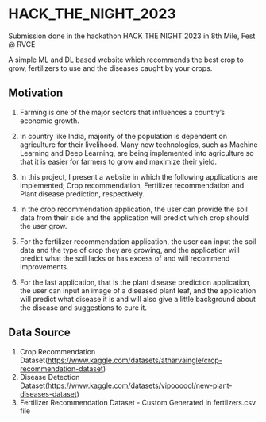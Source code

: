 # HACK_THE_NIGHT_2023
Submission done in the hackathon HACK THE NIGHT 2023 in 8th Mile, Fest @ RVCE

A simple ML and DL based website which recommends the best crop to grow, fertilizers to use and the diseases caught by your crops.

## Motivation

1. Farming is one of the major sectors that influences a country’s economic growth.

2. In country like India, majority of the population is dependent on agriculture for their livelihood. Many new technologies, such as Machine Learning and Deep Learning, are being implemented into agriculture so that it is easier for farmers to grow and maximize their yield.

3. In this project, I present a website in which the following applications are implemented; Crop recommendation, Fertilizer recommendation and Plant disease prediction, respectively.

4. In the crop recommendation application, the user can provide the soil data from their side and the application will predict which crop should the user grow.

5. For the fertilizer recommendation application, the user can input the soil data and the type of crop they are growing, and the application will predict what the soil lacks or has excess of and will recommend improvements.

6. For the last application, that is the plant disease prediction application, the user can input an image of a diseased plant leaf, and the application will predict what disease it is and will also give a little background about the disease and suggestions to cure it.

## Data Source

1. Crop Recommendation Dataset(https://www.kaggle.com/datasets/atharvaingle/crop-recommendation-dataset)
2. Disease Detection Dataset(https://www.kaggle.com/datasets/vipoooool/new-plant-diseases-dataset)
3. Fertilizer Recommendation Dataset - Custom Generated in fertilzers.csv file





